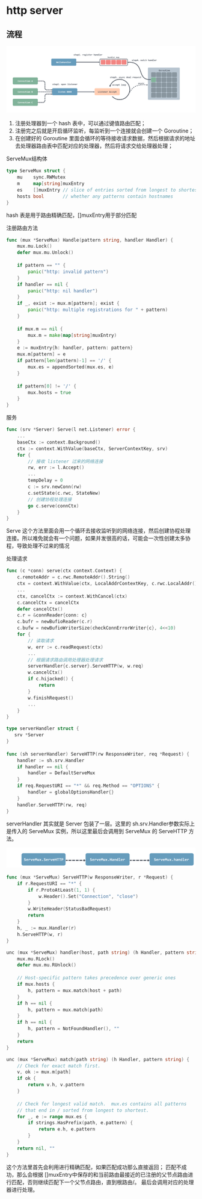# http server 

## 流程
![](.server_images/server_process.png)
1. 注册处理器到一个 hash 表中，可以通过键值路由匹配；
2. 注册完之后就是开启循环监听，每监听到一个连接就会创建一个 Goroutine；
3. 在创建好的 Goroutine 里面会循环的等待接收请求数据，然后根据请求的地址去处理器路由表中匹配对应的处理器，然后将请求交给处理器处理；


ServeMux结构体 
```go
type ServeMux struct {
	mu    sync.RWMutex
	m     map[string]muxEntry
	es    []muxEntry // slice of entries sorted from longest to shortest.
	hosts bool       // whether any patterns contain hostnames
}
```
hash 表是用于路由精确匹配，[]muxEntry用于部分匹配

注册路由方法
```go
func (mux *ServeMux) Handle(pattern string, handler Handler) {
	mux.mu.Lock()
	defer mux.mu.Unlock()

	if pattern == "" {
		panic("http: invalid pattern")
	}
	if handler == nil {
		panic("http: nil handler")
	}
	if _, exist := mux.m[pattern]; exist {
		panic("http: multiple registrations for " + pattern)
	}

	if mux.m == nil {
		mux.m = make(map[string]muxEntry)
	}
	e := muxEntry{h: handler, pattern: pattern}
	mux.m[pattern] = e
	if pattern[len(pattern)-1] == '/' {
		mux.es = appendSorted(mux.es, e)
	}

	if pattern[0] != '/' {
		mux.hosts = true
	}
}
```

服务
```go
func (srv *Server) Serve(l net.Listener) error { 
    ...
    baseCtx := context.Background()  
    ctx := context.WithValue(baseCtx, ServerContextKey, srv)
    for {
        // 接收 listener 过来的网络连接
        rw, err := l.Accept()
        ... 
        tempDelay = 0
        c := srv.newConn(rw)
        c.setState(c.rwc, StateNew) 
        // 创建协程处理连接
        go c.serve(connCtx)
    }
}
```
Serve 这个方法里面会用一个循环去接收监听到的网络连接，然后创建协程处理连接。所以难免就会有一个问题，如果并发很高的话，可能会一次性创建太多协程，导致处理不过来的情况


处理请求
```go
func (c *conn) serve(ctx context.Context) {
    c.remoteAddr = c.rwc.RemoteAddr().String()
    ctx = context.WithValue(ctx, LocalAddrContextKey, c.rwc.LocalAddr()) 
    ... 
    ctx, cancelCtx := context.WithCancel(ctx)
    c.cancelCtx = cancelCtx
    defer cancelCtx() 
    c.r = &connReader{conn: c}
    c.bufr = newBufioReader(c.r)
    c.bufw = newBufioWriterSize(checkConnErrorWriter{c}, 4<<10)  
    for {
        // 读取请求
        w, err := c.readRequest(ctx) 
        ... 
        // 根据请求路由调用处理器处理请求
        serverHandler{c.server}.ServeHTTP(w, w.req)
        w.cancelCtx()
        if c.hijacked() {
            return
        }
        w.finishRequest() 
        ...
    }
}
```
```go
type serverHandler struct {
   srv *Server
}

func (sh serverHandler) ServeHTTP(rw ResponseWriter, req *Request) {
    handler := sh.srv.Handler
    if handler == nil {
        handler = DefaultServeMux
    }
    if req.RequestURI == "*" && req.Method == "OPTIONS" {
        handler = globalOptionsHandler{}
    }
    handler.ServeHTTP(rw, req)
}
```

serverHandler 其实就是 Server 包装了一层。这里的 sh.srv.Handler参数实际上是传入的 ServeMux 实例，所以这里最后会调用到 ServeMux 的 ServeHTTP 方法。

![](.server_images/serveMux_process.png)
```go
func (mux *ServeMux) ServeHTTP(w ResponseWriter, r *Request) {
	if r.RequestURI == "*" {
		if r.ProtoAtLeast(1, 1) {
			w.Header().Set("Connection", "close")
		}
		w.WriteHeader(StatusBadRequest)
		return
	}
	h, _ := mux.Handler(r)
	h.ServeHTTP(w, r)
}
```
```go
unc (mux *ServeMux) handler(host, path string) (h Handler, pattern string) {
	mux.mu.RLock()
	defer mux.mu.RUnlock()

	// Host-specific pattern takes precedence over generic ones
	if mux.hosts {
		h, pattern = mux.match(host + path)
	}
	if h == nil {
		h, pattern = mux.match(path)
	}
	if h == nil {
		h, pattern = NotFoundHandler(), ""
	}
	return
}
```
```go
unc (mux *ServeMux) match(path string) (h Handler, pattern string) {
	// Check for exact match first.
	v, ok := mux.m[path]
	if ok {
		return v.h, v.pattern
	}

	// Check for longest valid match.  mux.es contains all patterns
	// that end in / sorted from longest to shortest.
	for _, e := range mux.es {
		if strings.HasPrefix(path, e.pattern) {
			return e.h, e.pattern
		}
	}
	return nil, ""
}
```
这个方法里首先会利用进行精确匹配，如果匹配成功那么直接返回；
匹配不成功，那么会根据 []muxEntry中保存的和当前路由最接近的已注册的父节点路由进行匹配，否则继续匹配下一个父节点路由，直到根路由/。
最后会调用对应的处理器进行处理。